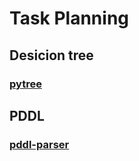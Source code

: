 # Task Planning
## Desicion tree 
### [pytree](https://github.com/splintered-reality/py_trees)

## PDDL
### [pddl-parser](https://github.com/pucrs-automated-planning/pddl-parser)
###